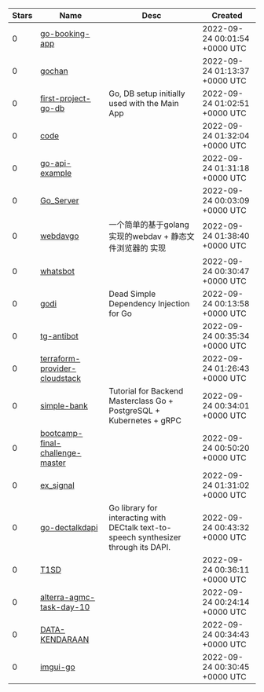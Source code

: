 | Stars | Name | Desc | Created | 
| ----- | ------- | ------------- | ------------- |
| 0 | [go-booking-app](https://github.com/XiaozhouCui/go-booking-app) |  | 2022-09-24 00:01:54 +0000 UTC |
| 0 | [gochan](https://github.com/brianjkinney/gochan) |  | 2022-09-24 01:13:37 +0000 UTC |
| 0 | [first-project-go-db](https://github.com/dev-homies/first-project-go-db) | Go, DB setup initially used with the Main App | 2022-09-24 01:02:51 +0000 UTC |
| 0 | [code](https://github.com/kosukemachida-ora/code) |  | 2022-09-24 01:32:04 +0000 UTC |
| 0 | [go-api-example](https://github.com/prajnapras19/go-api-example) |  | 2022-09-24 01:31:18 +0000 UTC |
| 0 | [Go_Server](https://github.com/joyfinder/Go_Server) |  | 2022-09-24 00:03:09 +0000 UTC |
| 0 | [webdavgo](https://github.com/joyanhui/webdavgo) | 一个简单的基于golang实现的webdav + 静态文件浏览器的 实现 | 2022-09-24 01:38:40 +0000 UTC |
| 0 | [whatsbot](https://github.com/Norzuiso/whatsbot) |  | 2022-09-24 00:30:47 +0000 UTC |
| 0 | [godi](https://github.com/jschaefer-io/godi) | Dead Simple Dependency Injection for Go | 2022-09-24 00:13:58 +0000 UTC |
| 0 | [tg-antibot](https://github.com/ti-bone/tg-antibot) |  | 2022-09-24 00:35:34 +0000 UTC |
| 0 | [terraform-provider-cloudstack](https://github.com/kiranchavalacloud/terraform-provider-cloudstack) |  | 2022-09-24 01:26:43 +0000 UTC |
| 0 | [simple-bank](https://github.com/DouglasBrunner/simple-bank) | Tutorial for Backend Masterclass Go + PostgreSQL + Kubernetes + gRPC | 2022-09-24 00:34:01 +0000 UTC |
| 0 | [bootcamp-final-challenge-master](https://github.com/gon-alt/bootcamp-final-challenge-master) |  | 2022-09-24 00:50:20 +0000 UTC |
| 0 | [ex_signal](https://github.com/brianjkinney/ex_signal) |  | 2022-09-24 01:31:02 +0000 UTC |
| 0 | [go-dectalkdapi](https://github.com/icedream/go-dectalkdapi) | Go library for interacting with DECtalk text-to-speech synthesizer through its DAPI. | 2022-09-24 00:43:32 +0000 UTC |
| 0 | [T1SD](https://github.com/matheus-battiston/T1SD) |  | 2022-09-24 00:36:11 +0000 UTC |
| 0 | [alterra-agmc-task-day-10](https://github.com/Jiran03/alterra-agmc-task-day-10) |  | 2022-09-24 00:24:14 +0000 UTC |
| 0 | [DATA-KENDARAAN](https://github.com/trieaji/DATA-KENDARAAN) |  | 2022-09-24 00:34:43 +0000 UTC |
| 0 | [imgui-go](https://github.com/chunqian/imgui-go) |  | 2022-09-24 00:30:45 +0000 UTC |


